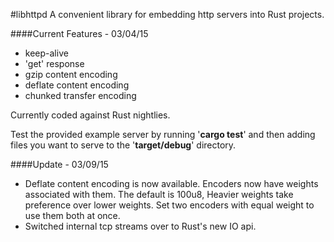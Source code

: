 #libhttpd
A convenient library for embedding http servers into Rust projects.

####Current Features - 03/04/15
* keep-alive
* 'get' response
* gzip content encoding
* deflate content encoding
* chunked transfer encoding


Currently coded against Rust nightlies. 

Test the provided example server by running '**cargo test**' and then adding files you want to serve to the '**target/debug**' directory.



####Update - 03/09/15
* Deflate content encoding is now available.  Encoders now have weights associated with them.  The default is 100u8, Heavier weights take preference over lower weights.  Set two encoders with equal weight to use them both at once.
* Switched internal tcp streams over to Rust's new IO api.